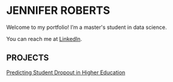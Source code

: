 # JENNIFER ROBERTS

Welcome to my portfolio! I’m a master's student in data science.

You can reach me at [LinkedIn](https://www.linkedin.com/in/jennifer-gilby-roberts).

## PROJECTS

[Predicting Student Dropout in Higher Education](https://github.com/JAR5001/university-dropout)
